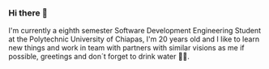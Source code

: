 ### Hi there 👋

I'm currently a eighth semester Software Development Engineering Student at the Polytechnic University of Chiapas, I'm 20 years old and I like to learn new things and work in team with partners with similar visions as me if possible, greetings and don´t forget to drink water 😶‍🌫️.
<!--
**203453/203453** is a ✨ _special_ ✨ repository because its `README.md` (this file) appears on your GitHub profile.

Here are some ideas to get you started:

- 🔭 I’m currently working on ...
- 🌱 I’m currently learning ...
- 👯 I’m looking to collaborate on ...
- 🤔 I’m looking for help with ...
- 💬 Ask me about ...
- 📫 How to reach me: ...
- 😄 Pronouns: ...
- ⚡ Fun fact: ...
-->
